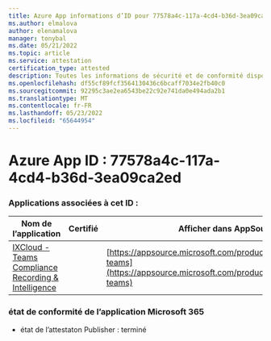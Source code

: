 ```yaml
---
title: Azure App informations d’ID pour 77578a4c-117a-4cd4-b36d-3ea09ca2ed
ms.author: elmalova
author: elenamalova
manager: tonybal
ms.date: 05/21/2022
ms.topic: article
ms.service: attestation
certification_type: attested
description: Toutes les informations de sécurité et de conformité disponibles pour 77578a4c-117a-4cd4-b36d-3ea09ca2ed.
ms.openlocfilehash: df55cf89fcf3564130436c6bcaff7034e2fb40c0
ms.sourcegitcommit: 92295c3ae2ea6543be22c92e741da0e494ada2b1
ms.translationtype: MT
ms.contentlocale: fr-FR
ms.lasthandoff: 05/23/2022
ms.locfileid: "65644954"
---
```

# <a name="azure-app-id-77578a4c-117a-4cd4-b36d-3ea09ca2eded"></a>Azure App ID : 77578a4c-117a-4cd4-b36d-3ea09ca2ed


### <a name="apps-associated-with-this-id"></a>Applications associées à cet ID :
| **Nom de l’application** | **Certifié** | **Afficher dans AppSource** |
|--------------|---------------|-----------------------|
| [IXCloud - Teams Compliance Recording &amp; Intelligence](../forward/numonix.nmx-teams.md) |  | [https://appsource.microsoft.com/product/office/numonix.nmx-teams](https://appsource.microsoft.com/product/office/numonix.nmx-teams) |

### <a name="microsoft-365-app-compliance-status"></a>état de conformité de l’application Microsoft 365
- état de l’attestaton Publisher : terminé
